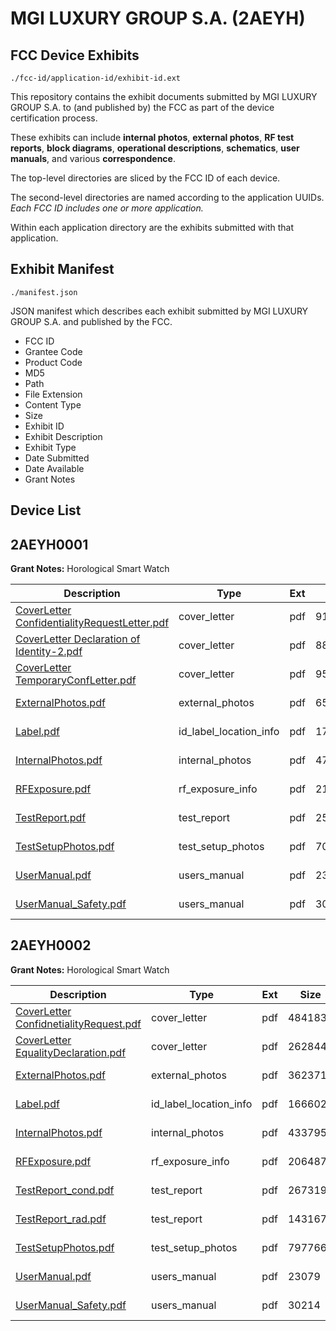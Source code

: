 # MGI LUXURY GROUP S.A. (2AEYH)
## FCC Device Exhibits

```
./fcc-id/application-id/exhibit-id.ext
```

This repository contains the exhibit documents submitted by MGI LUXURY GROUP S.A. to (and published by) the FCC as part of the device certification process.

These exhibits can include **internal photos**, **external photos**, **RF test reports**, **block diagrams**, **operational descriptions**, **schematics**, **user manuals**, and various **correspondence**.

The top-level directories are sliced by the FCC ID of each device.

The second-level directories are named according to the application UUIDs. *Each FCC ID includes one or more application.*

Within each application directory are the exhibits submitted with that application. 

## Exhibit Manifest

```
./manifest.json
```

JSON manifest which describes each exhibit submitted by MGI LUXURY GROUP S.A. and published by the FCC.

- FCC ID
- Grantee Code
- Product Code
- MD5
- Path
- File Extension
- Content Type
- Size
- Exhibit ID
- Exhibit Description
- Exhibit Type
- Date Submitted
- Date Available
- Grant Notes

## Device List
## 2AEYH0001
**Grant Notes:** Horological Smart Watch

| Description | Type | Ext | Size | Submitted | Available |
| ----------- | ---- | --- | ---- | --------- | --------- |
| [CoverLetter ConfidentialityRequestLetter.pdf](2AEYH0001/90660ffa5fc365fb4a055584cfd38ff9/2799958.pdf) | cover_letter | pdf | 91602 | 2015-11-02 | 2015-11-02 |
| [CoverLetter Declaration of Identity-2.pdf](2AEYH0001/90660ffa5fc365fb4a055584cfd38ff9/2799959.pdf) | cover_letter | pdf | 88815 | 2015-11-02 | 2015-11-02 |
| [CoverLetter TemporaryConfLetter.pdf](2AEYH0001/90660ffa5fc365fb4a055584cfd38ff9/2799960.pdf) | cover_letter | pdf | 95026 | 2015-11-02 | 2015-11-02 |
| [ExternalPhotos.pdf](2AEYH0001/90660ffa5fc365fb4a055584cfd38ff9/2799961.pdf) | external_photos | pdf | 657364 | 2015-11-02 | 2015-11-02 |
| [Label.pdf](2AEYH0001/90660ffa5fc365fb4a055584cfd38ff9/2799963.pdf) | id_label_location_info | pdf | 1756073 | 2015-11-02 | 2015-11-02 |
| [InternalPhotos.pdf](2AEYH0001/90660ffa5fc365fb4a055584cfd38ff9/2799962.pdf) | internal_photos | pdf | 474879 | 2015-11-02 | 2015-11-02 |
| [RFExposure.pdf](2AEYH0001/90660ffa5fc365fb4a055584cfd38ff9/2799965.pdf) | rf_exposure_info | pdf | 214942 | 2015-11-02 | 2015-11-02 |
| [TestReport.pdf](2AEYH0001/90660ffa5fc365fb4a055584cfd38ff9/2799967.pdf) | test_report | pdf | 2505576 | 2015-11-02 | 2015-11-02 |
| [TestSetupPhotos.pdf](2AEYH0001/90660ffa5fc365fb4a055584cfd38ff9/2799968.pdf) | test_setup_photos | pdf | 707896 | 2015-11-02 | 2015-11-02 |
| [UserManual.pdf](2AEYH0001/90660ffa5fc365fb4a055584cfd38ff9/2799969.pdf) | users_manual | pdf | 23696 | 2015-11-02 | 2015-11-02 |
| [UserManual_Safety.pdf](2AEYH0001/90660ffa5fc365fb4a055584cfd38ff9/2799970.pdf) | users_manual | pdf | 30214 | 2015-11-02 | 2015-11-02 |
## 2AEYH0002
**Grant Notes:** Horological Smart Watch

| Description | Type | Ext | Size | Submitted | Available |
| ----------- | ---- | --- | ---- | --------- | --------- |
| [CoverLetter ConfidnetialityRequest.pdf](2AEYH0002/332fed8fd6a9987298de511e775ec8b6/2990259.pdf) | cover_letter | pdf | 484183 | 2016-05-13 | 2016-05-13 |
| [CoverLetter EqualityDeclaration.pdf](2AEYH0002/332fed8fd6a9987298de511e775ec8b6/2990260.pdf) | cover_letter | pdf | 262844 | 2016-05-13 | 2016-05-13 |
| [ExternalPhotos.pdf](2AEYH0002/332fed8fd6a9987298de511e775ec8b6/2990261.pdf) | external_photos | pdf | 362371 | 2016-05-13 | 2016-05-13 |
| [Label.pdf](2AEYH0002/332fed8fd6a9987298de511e775ec8b6/2990263.pdf) | id_label_location_info | pdf | 166602 | 2016-05-13 | 2016-05-13 |
| [InternalPhotos.pdf](2AEYH0002/332fed8fd6a9987298de511e775ec8b6/2990262.pdf) | internal_photos | pdf | 433795 | 2016-05-13 | 2016-05-13 |
| [RFExposure.pdf](2AEYH0002/332fed8fd6a9987298de511e775ec8b6/2990265.pdf) | rf_exposure_info | pdf | 206487 | 2016-05-13 | 2016-05-13 |
| [TestReport_cond.pdf](2AEYH0002/332fed8fd6a9987298de511e775ec8b6/2990267.pdf) | test_report | pdf | 2673196 | 2016-05-13 | 2016-05-13 |
| [TestReport_rad.pdf](2AEYH0002/332fed8fd6a9987298de511e775ec8b6/2990268.pdf) | test_report | pdf | 1431672 | 2016-05-13 | 2016-05-13 |
| [TestSetupPhotos.pdf](2AEYH0002/332fed8fd6a9987298de511e775ec8b6/2990269.pdf) | test_setup_photos | pdf | 797766 | 2016-05-13 | 2016-05-13 |
| [UserManual.pdf](2AEYH0002/332fed8fd6a9987298de511e775ec8b6/2990270.pdf) | users_manual | pdf | 23079 | 2016-05-13 | 2016-05-13 |
| [UserManual_Safety.pdf](2AEYH0002/332fed8fd6a9987298de511e775ec8b6/2990271.pdf) | users_manual | pdf | 30214 | 2016-05-13 | 2016-05-13 |
